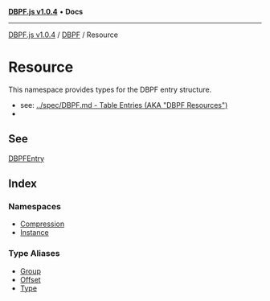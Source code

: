 [**DBPF.js v1.0.4**](../../../README.md) • **Docs**

***

[DBPF.js v1.0.4](../../../README.md) / [DBPF](../../README.md) / Resource

# Resource

This namespace provides types for the DBPF entry structure.
- see: [../spec/DBPF.md - Table Entries (AKA "DBPF Resources")](../../../../spec/DBPF.md#table-entries-aka-dbpf-resources)
-

## See

[DBPFEntry](../../classes/DBPFEntry.md)

## Index

### Namespaces

- [Compression](namespaces/Compression/README.md)
- [Instance](namespaces/Instance/README.md)

### Type Aliases

- [Group](type-aliases/Group.md)
- [Offset](type-aliases/Offset.md)
- [Type](type-aliases/Type.md)

